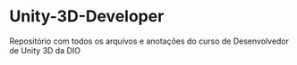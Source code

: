 # Unity-3D-Developer
Repositório com todos os arquivos e anotações do curso de Desenvolvedor de Unity 3D da DIO
